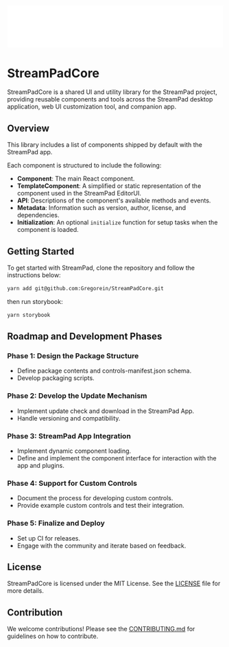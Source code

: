 ![StreamPadCore Logo](public/logo.png)

# StreamPadCore

StreamPadCore is a shared UI and utility library for the StreamPad project, providing reusable components and tools across the StreamPad desktop application, web UI customization tool, and companion app.


## Overview

This library includes a list of components shipped by default with the StreamPad app.

Each component is structured to include the following:

- **Component**: The main React component.
- **TemplateComponent**: A simplified or static representation of the component used in the StreamPad EditorUI.
- **API**: Descriptions of the component's available methods and events.
- **Metadata**: Information such as version, author, license, and dependencies.
- **Initialization**: An optional `initialize` function for setup tasks when the component is loaded.

## Getting Started

To get started with StreamPad, clone the repository and follow the instructions below:

```bash
yarn add git@github.com:Gregorein/StreamPadCore.git
```

then run storybook:

```bash
yarn storybook
```

## Roadmap and Development Phases

### Phase 1: Design the Package Structure
* Define package contents and controls-manifest.json schema.
* Develop packaging scripts.
### Phase 2: Develop the Update Mechanism
* Implement update check and download in the StreamPad App.
* Handle versioning and compatibility.
### Phase 3: StreamPad App Integration
* Implement dynamic component loading.
* Define and implement the component interface for interaction with the app and plugins.
### Phase 4: Support for Custom Controls
* Document the process for developing custom controls.
* Provide example custom controls and test their integration.
### Phase 5: Finalize and Deploy
* Set up CI for releases.
* Engage with the community and iterate based on feedback.

## License

StreamPadCore is licensed under the MIT License. See the [LICENSE](LICENSE) file for more details.

## Contribution

We welcome contributions! Please see the [CONTRIBUTING.md](CONTRIBUTING.md) for guidelines on how to contribute.
